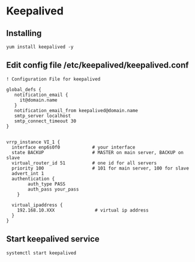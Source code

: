 # Keepalived

## Installing
```
yum install keepalived -y 
```

## Edit config file /etc/keepalived/keepalived.conf

```
! Configuration File for keepalived

global_defs {
   notification_email {
     it@domain.name
   }
   notification_email_from keepalived@domain.name
   smtp_server localhost
   smtp_connect_timeout 30
}


vrrp_instance VI_1 {
  interface enp6s0f0            # your interface 
  state BACKUP                  # MASTER on main server, BACKUP on slave
  virtual_router_id 51          # one id for all servers
  priority 100                  # 101 for main server, 100 for slave
  advert_int 1
  authentication {
        auth_type PASS
        auth_pass your_pass
    }

  virtual_ipaddress {
    192.168.10.XXX               # virtual ip address
  }
}
```

## Start keepalived service
```
systemctl start keepalived
```